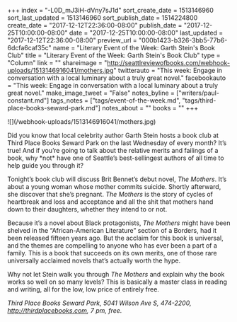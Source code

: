 +++
index = "-L0D_mJ3iH-dVny7sJ1d"
sort_create_date = 1513146960
sort_last_updated = 1513146960
sort_publish_date = 1514224800
create_date = "2017-12-12T22:36:00-08:00"
publish_date = "2017-12-25T10:00:00-08:00"
date = "2017-12-25T10:00:00-08:00"
last_updated = "2017-12-12T22:36:00-08:00"
preview_url = "000b1423-b326-3bb5-77b6-6dcfa6caf35c"
name = "Literary Event of the Week: Garth Stein's Book Club"
title = "Literary Event of the Week: Garth Stein's Book Club"
type = "Column"
link = ""
shareimage = "http://seattlreviewofbooks.com/webhook-uploads/1513146916041/mothers.jpg"
twitterauto = "This week: Engage in conversation with a local luminary about a truly great novel."
facebookauto = "This week: Engage in conversation with a local luminary about a truly great novel."
make_image_tweet = "False"
notes_byline = ["writers/paul-constant.md"]
tags_notes = ["tags/event-of-the-week.md", "tags/third-place-books-seward-park.md"]
notes_about = ""
books = ""
+++
<p class="image">![](/webhook-uploads/1513146916041/mothers.jpg)</p>
Did you know that local celebrity author Garth Stein hosts a book club at Third Place Books Seward Park on the last Wednesday of every month? It’s true! And if you’re going to talk about the relative merits and failings of a book, why *not* have one of Seattle’s best-sellingest authors of all time to help guide you through it?

Tonight’s book club will discuss Brit Bennet’s debut novel, *The Mothers*. It’s about a young woman whose mother commits suicide. Shortly afterward, she discover that she’s pregnant. *The Mothers* is the story of cycles of heartbreak and loss and acceptance and all the shit that mothers hand down to their daughters, whether they intend to or not.

Because it’s a novel about Black protagonists, *The Mothers* might have been shelved in the “African-American Literature” section of a Borders, had it been released fifteen years ago. But the acclaim for this book is universal, and the themes are compelling to anyone who has ever been a part of a family. This is a book that succeeds on its own merits, one of those rare universally acclaimed novels that’s actually worth the hype.

Why not let Stein walk you through *The Mothers* and explain why the book works so well on so many levels? This is basically a master class in reading and writing, all for the low, low price of entirely free.

*Third Place Books Seward Park, 5041 Wilson Ave S, 474-2200, http://thirdplacebooks.com, 7 pm, free.*
